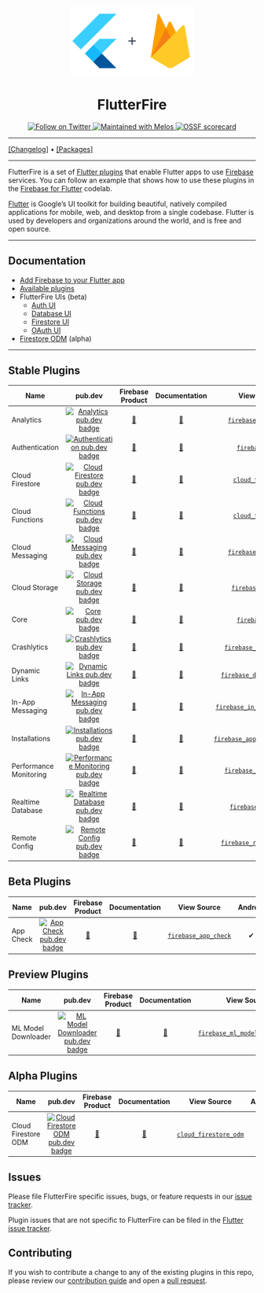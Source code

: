 <p align="center">
  <a href="https://firebase.google.com/docs/flutter">
    <img width="250px" src=".github/images/flutterfire_300x.png" alt="Flutter + Firebase logo"><br/>
  </a>
  <h1 align="center">FlutterFire</h1>
</p>

<p align="center">
  <a href="https://twitter.com/flutterfiredev">
    <img src="https://img.shields.io/twitter/follow/flutterfiredev.svg?colorA=1da1f2&colorB=&label=Follow%20on%20Twitter&style=flat-square" alt="Follow on Twitter" />
  </a>
  <a href="https://github.com/invertase/melos">
    <img src="https://img.shields.io/badge/maintained%20with-melos-f700ff.svg?style=flat-square" alt="Maintained with Melos" />
  </a>
  <a href="https://api.securityscorecards.dev/projects/github.com/firebase/flutterfire">
    <img src="https://api.securityscorecards.dev/projects/github.com/firebase/flutterfire/badge" alt="OSSF scorecard" />
  </a>
</p>

---

[[Changelog]](./CHANGELOG.md) • [[Packages]](https://pub.dev/publishers/firebase.google.com/packages)

---

FlutterFire is a set of [Flutter plugins](https://flutter.io/platform-plugins/)
that enable Flutter apps to use [Firebase](https://firebase.google.com/) services. You can follow an example that shows
how to use these plugins in
the [Firebase for Flutter](https://firebase.google.com/codelabs/firebase-get-to-know-flutter) codelab.

[Flutter](https://flutter.dev) is Google’s UI toolkit for building beautiful, natively compiled applications for mobile,
web, and desktop from a single codebase. Flutter is used by developers and organizations around the world, and is free
and open source.

---

## Documentation

- [Add Firebase to your Flutter app](https://firebase.google.com/docs/flutter/setup)
- [Available plugins](https://firebase.google.com/docs/flutter/setup#available-plugins)
- FlutterFire UIs (beta)
  - [Auth UI](./packages/firebase_ui_auth/README.md)
  - [Database UI](./packages/firebase_ui_database/README.md)
  - [Firestore UI](./packages/firebase_ui_firestore/README.md)
  - [OAuth UI](./packages/firebase_ui_oauth/README.md)
- [Firestore ODM](./packages/cloud_firestore_odm/README.md) (alpha)

---

## Stable Plugins

| Name                   | pub.dev                                                                                                                                             | Firebase Product                                                                                                                                                             | Documentation                                                     | View Source                                                                                                                     | Android | iOS | Web | MacOS |
|------------------------|:-----------------------------------------------------------------------------------------------------------------------------------------------------:|:------------------------------------------------------------------------------------------------------------------------------------------------------------------------------:|:-------------------------------------------------------------------:|:---------------------------------------------------------------------------------------------------------------------------------:|:---------:|:-----:|:-----:|:-------:|
| Analytics              | [![Analytics pub.dev badge](https://img.shields.io/pub/v/firebase_analytics.svg)](https://pub.dev/packages/firebase_analytics)                      | [🔗](https://firebase.google.com/products/analytics)                 | [📖](https://firebase.flutter.dev/docs/analytics/overview)        | [`firebase_analytics`](https://github.com/FirebaseExtended/flutterfire/tree/master/packages/firebase_analytics)                 | ✔       | ✔   | ✔   | β     |
| Authentication         | [![Authentication pub.dev badge](https://img.shields.io/pub/v/firebase_auth.svg)](https://pub.dev/packages/firebase_auth)                           | [🔗](https://firebase.google.com/products/auth)                      | [📖](https://firebase.flutter.dev/docs/auth/overview)             | [`firebase_auth`](https://github.com/FirebaseExtended/flutterfire/tree/master/packages/firebase_auth)                           | ✔       | ✔   | ✔   | β     |
| Cloud Firestore        | [![Cloud Firestore pub.dev badge](https://img.shields.io/pub/v/cloud_firestore.svg)](https://pub.dev/packages/cloud_firestore)                      | [🔗](https://firebase.google.com/products/firestore)                 | [📖](https://firebase.flutter.dev/docs/firestore/overview)        | [`cloud_firestore`](https://github.com/FirebaseExtended/flutterfire/tree/master/packages/cloud_firestore)                       | ✔       | ✔   | ✔   | β     |
| Cloud Functions        | [![Cloud Functions pub.dev badge](https://img.shields.io/pub/v/cloud_functions.svg)](https://pub.dev/packages/cloud_functions)                      | [🔗](https://firebase.google.com/products/functions)                 | [📖](https://firebase.flutter.dev/docs/functions/overview)        | [`cloud_functions`](https://github.com/FirebaseExtended/flutterfire/tree/master/packages/cloud_functions)                       | ✔       | ✔   | ✔   | β     |
| Cloud Messaging        | [![Cloud Messaging pub.dev badge](https://img.shields.io/pub/v/firebase_messaging.svg)](https://pub.dev/packages/firebase_messaging)                | [🔗](https://firebase.google.com/products/cloud-messaging)           | [📖](https://firebase.flutter.dev/docs/messaging/overview)        | [`firebase_messaging`](https://github.com/FirebaseExtended/flutterfire/tree/master/packages/firebase_messaging)                 | ✔       | ✔   | ✔   | β     |
| Cloud Storage          | [![Cloud Storage pub.dev badge](https://img.shields.io/pub/v/firebase_storage.svg)](https://pub.dev/packages/firebase_storage)                      | [🔗](https://firebase.google.com/products/storage)                   | [📖](https://firebase.flutter.dev/docs/storage/overview)          | [`firebase_storage`](https://github.com/FirebaseExtended/flutterfire/tree/master/packages/firebase_storage)                     | ✔       | ✔   | ✔   | β     |
| Core                   | [![Core pub.dev badge](https://img.shields.io/pub/v/firebase_core.svg)](https://pub.dev/packages/firebase_core)                                     | [🔗](https://firebase.google.com)                                    | [📖](https://firebase.flutter.dev/docs/core/usage)                | [`firebase_core`](https://github.com/FirebaseExtended/flutterfire/tree/master/packages/firebase_core)                           | ✔       | ✔   | ✔   | β     |
| Crashlytics            | [![Crashlytics pub.dev badge](https://img.shields.io/pub/v/firebase_crashlytics.svg)](https://pub.dev/packages/firebase_crashlytics)                | [🔗](https://firebase.google.com/products/crashlytics)               | [📖](https://firebase.flutter.dev/docs/crashlytics/overview)      | [`firebase_crashlytics`](https://github.com/FirebaseExtended/flutterfire/tree/master/packages/firebase_crashlytics)             | ✔       | ✔   | N/A | β     |
| Dynamic Links          | [![Dynamic Links pub.dev badge](https://img.shields.io/pub/v/firebase_dynamic_links.svg)](https://pub.dev/packages/firebase_dynamic_links)          | [🔗](https://firebase.google.com/products/dynamic-links)             | [📖](https://firebase.flutter.dev/docs/dynamic-links/overview)    | [`firebase_dynamic_links`](https://github.com/FirebaseExtended/flutterfire/tree/master/packages/firebase_dynamic_links)         | ✔       | ✔   | N/A | N/A   |
| In-App Messaging       | [![In-App Messaging pub.dev badge](https://img.shields.io/pub/v/firebase_in_app_messaging.svg)](https://pub.dev/packages/firebase_in_app_messaging) | [🔗](https://firebase.google.com/products/in-app-messaging)          | [📖](https://firebase.flutter.dev/docs/in-app-messaging/overview) | [`firebase_in_app_messaging`](https://github.com/FirebaseExtended/flutterfire/tree/master/packages/firebase_in_app_messaging)   | ✔       | ✔   | N/A | N/A   |
| Installations          | [![Installations pub.dev badge](https://img.shields.io/pub/v/firebase_app_installations.svg)](https://pub.dev/packages/firebase_app_installations)  | [🔗](https://firebase.google.com/docs/projects/manage-installations) | [📖](https://firebase.flutter.dev/docs/installations/overview)    | [`firebase_app_installations`](https://github.com/FirebaseExtended/flutterfire/tree/master/packages/firebase_app_installations) | ✔       | ✔   | ✔   | β     |
| Performance Monitoring | [![Performance Monitoring pub.dev badge](https://img.shields.io/pub/v/firebase_performance.svg)](https://pub.dev/packages/firebase_performance)     | [🔗](https://firebase.google.com/products/performance)               | [📖](https://firebase.flutter.dev/docs/performance/overview)      | [`firebase_performance`](https://github.com/FirebaseExtended/flutterfire/tree/master/packages/firebase_performance)             | ✔       | ✔   | ✔   | N/A   |
| Realtime Database      | [![Realtime Database pub.dev badge](https://img.shields.io/pub/v/firebase_database.svg)](https://pub.dev/packages/firebase_database)                | [🔗](https://firebase.google.com/products/database)                  | [📖](https://firebase.flutter.dev/docs/database/overview)         | [`firebase_database`](https://github.com/FirebaseExtended/flutterfire/tree/master/packages/firebase_database)                   | ✔       | ✔   | ✔   | β     |
| Remote Config          | [![Remote Config pub.dev badge](https://img.shields.io/pub/v/firebase_remote_config.svg)](https://pub.dev/packages/firebase_remote_config)          | [🔗](https://firebase.google.com/products/remote-config)             | [📖](https://firebase.flutter.dev/docs/remote-config/overview)    | [`firebase_remote_config`](https://github.com/FirebaseExtended/flutterfire/tree/master/packages/firebase_remote_config)         | ✔       | ✔   | ✔   | β     |

## Beta Plugins

| Name      | pub.dev                                                                                                                        | Firebase Product                                                                                                                                         | Documentation                                              | View Source                                                                                                     | Android | iOS | Web | MacOS |
|-----------|:--------------------------------------------------------------------------------------------------------------------------------:|:----------------------------------------------------------------------------------------------------------------------------------------------------------:|:------------------------------------------------------------:|:-----------------------------------------------------------------------------------------------------------------:|:---------:|:-----:|:-----:|:-------:|
| App Check | [![App Check pub.dev badge](https://img.shields.io/pub/v/firebase_app_check.svg)](https://pub.dev/packages/firebase_app_check) | [🔗](https://firebase.google.com/docs/app-check) | [📖](https://firebase.flutter.dev/docs/app-check/overview) | [`firebase_app_check`](https://github.com/FirebaseExtended/flutterfire/tree/master/packages/firebase_app_check) | ✔       | ✔   | ✔   | β     |


## Preview Plugins

| Name                | pub.dev                                                                                                                                                      | Firebase Product                                                                                                                                      | Documentation                                                        | View Source                                                                                                                         | Android | iOS | Web | MacOS |
|---------------------|:--------------------------------------------------------------------------------------------------------------------------------------------------------------:|:-------------------------------------------------------------------------------------------------------------------------------------------------------:|:----------------------------------------------------------------------:|:-------------------------------------------------------------------------------------------------------------------------------------:|:---------:|:-----:|:-----:|:-------:|
| ML Model Downloader | [![ML Model Downloader pub.dev badge](https://img.shields.io/pub/v/firebase_ml_model_downloader.svg)](https://pub.dev/packages/firebase_ml_model_downloader) | [🔗](https://firebase.google.com/products/ml) | [📖](https://firebase.flutter.dev/docs/ml-model-downloader/overview) | [`firebase_ml_model_downloader`](https://github.com/FirebaseExtended/flutterfire/tree/master/packages/firebase_ml_model_downloader) | ✔       | ✔   | N/A | β     |

## Alpha Plugins

| Name                | pub.dev                                                                                                                                    | Firebase Product                                                                                                                          | Documentation                                                  | View Source                                                                                                       | Android | iOS | Web | MacOS |
|---------------------|:--------------------------------------------------------------------------------------------------------------------------------------------:|:-------------------------------------------------------------------------------------------------------------------------------------------:|:----------------------------------------------------------------:|:-------------------------------------------------------------------------------------------------------------------:|:---------:|:-----:|:-----:|:-------:|
| Cloud Firestore ODM | [![Cloud Firestore ODM pub.dev badge](https://img.shields.io/pub/v/cloud_firestore_odm.svg)](https://pub.dev/packages/cloud_firestore_odm) | [🔗](https://firebase.google.com) | [📖](https://firebase.flutter.dev/docs/firestore-odm/overview) | [`cloud_firestore_odm`](https://github.com/FirebaseExtended/flutterfire/tree/master/packages/cloud_firestore_odm) | ✔       | ✔   | ✔   | β     |

## Issues

Please file FlutterFire specific issues, bugs, or feature requests in
our [issue tracker](https://github.com/firebase/flutterfire/issues/new/choose).

Plugin issues that are not specific to FlutterFire can be filed in
the [Flutter issue tracker](https://github.com/flutter/flutter/issues/new).

## Contributing

If you wish to contribute a change to any of the existing plugins in this repo, please review
our [contribution guide](https://github.com/firebase/flutterfire/blob/master/CONTRIBUTING.md)
and open a [pull request](https://github.com/firebase/flutterfire/pulls).
